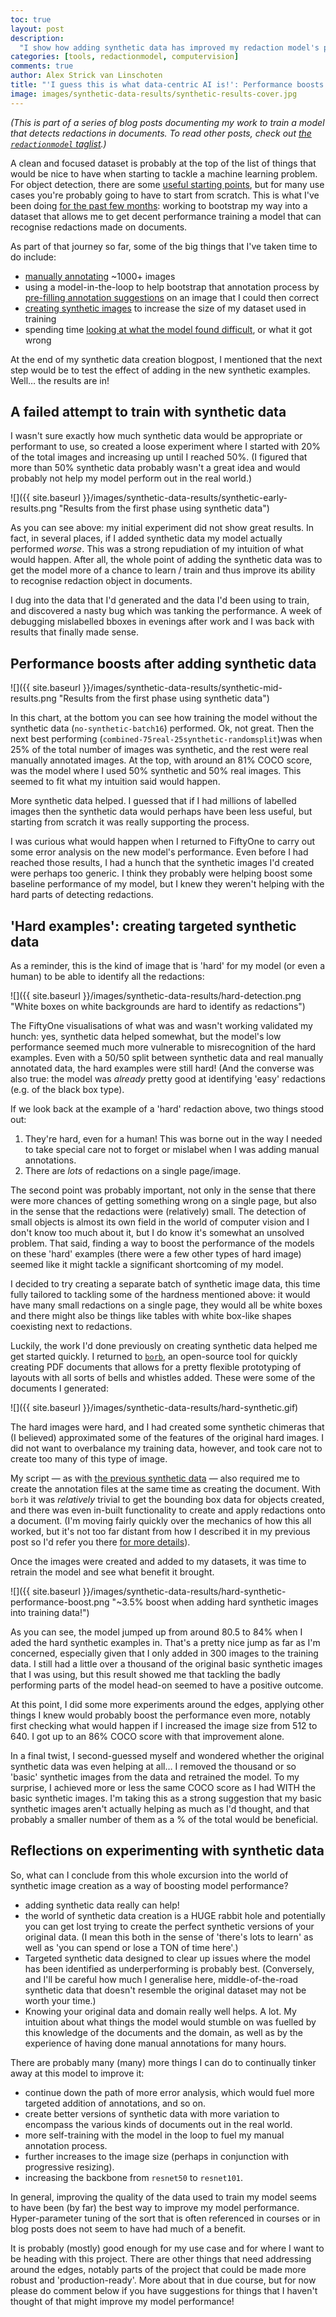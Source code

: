 ```yaml
---
toc: true
layout: post
description:
  "I show how adding synthetic data has improved my redaction model's performance. Once I trained with the synthetic images added, I realised a more targeted approach would do even better."
categories: [tools, redactionmodel, computervision]
comments: true
author: Alex Strick van Linschoten
title: "'I guess this is what data-centric AI is!': Performance boosts after training with synthetic data"
image: images/synthetic-data-results/synthetic-results-cover.jpg
---
```


_(This is part of a series of blog posts documenting my work to train a model
that detects redactions in documents. To read other posts, check out
[the `redactionmodel` taglist](https://mlops.systems/categories/#redactionmodel).)_

A clean and focused dataset is probably at the top of the list of things that
would be nice to have when starting to tackle a machine learning problem. For
object detection, there are some
[useful starting points](https://huggingface.co/datasets?task_categories=task_categories:object-detection&sort=downloads),
but for many use cases you're probably going to have to start from scratch. This
is what I've been doing
[for the past few months](https://mlops.systems/categories/#redactionmodel):
working to bootstrap my way into a dataset that allows me to get decent
performance training a model that can recognise redactions made on documents.

As part of that journey so far, some of the big things that I've taken time to
do include:

- [manually annotating](https://mlops.systems/redactionmodel/computervision/datalabelling/2021/11/29/prodigy-object-detection-training.html)
  ~1000+ images
- using a model-in-the-loop to help bootstrap that annotation process by
  [pre-filling annotation suggestions](https://mlops.systems/python/fastai/tools/redactionmodel/2022/01/16/midway-report-redaction-project.html)
  on an image that I could then correct
- [creating synthetic images](https://mlops.systems/redactionmodel/computervision/python/tools/2022/02/10/synthetic-image-data.html)
  to increase the size of my dataset used in training
- spending time
  [looking at what the model found difficult](https://mlops.systems/redactionmodel/computervision/tools/debugging/jupyter/2022/03/12/fiftyone-computervision.html),
  or what it got wrong

At the end of my synthetic data creation blogpost, I mentioned that the next
step would be to test the effect of adding in the new synthetic examples. Well…
the results are in!

## A failed attempt to train with synthetic data

I wasn't sure exactly how much synthetic data would be appropriate or performant
to use, so created a loose experiment where I started with 20% of the total
images and increasing up until I reached 50%. (I figured that more than 50%
synthetic data probably wasn't a great idea and would probably not help my model
perform out in the real world.)

![]({{ site.baseurl }}/images/synthetic-data-results/synthetic-early-results.png
"Results from the first phase using synthetic data")

As you can see above: my initial experiment did not show great results. In fact,
in several places, if I added synthetic data my model actually performed
_worse_. This was a strong repudiation of my intuition of what would happen.
After all, the whole point of adding the synthetic data was to get the model
more of a chance to learn / train and thus improve its ability to recognise
redaction object in documents.

I dug into the data that I'd generated and the data I'd been using to train, and
discovered a nasty bug which was tanking the performance. A week of debugging
mislabelled bboxes in evenings after work and I was back with results that
finally made sense.

## Performance boosts after adding synthetic data

![]({{ site.baseurl }}/images/synthetic-data-results/synthetic-mid-results.png
"Results from the first phase using synthetic data")

In this chart, at the bottom you can see how training the model without the
synthetic data (`no-synthetic-batch16`) performed. Ok, not great. Then the next
best performing (`combined-75real-25synthetic-randomsplit`)was when 25% of the
total number of images was synthetic, and the rest were real manually annotated
images. At the top, with around an 81% COCO score, was the model where I used
50% synthetic and 50% real images. This seemed to fit what my intuition said
would happen.

More synthetic data helped. I guessed that if I had millions of labelled images
then the synthetic data would perhaps have been less useful, but starting from
scratch it was really supporting the process.

I was curious what would happen when I returned to FiftyOne to carry out some
error analysis on the new model's performance. Even before I had reached those
results, I had a hunch that the synthetic images I'd created were perhaps too
generic. I think they probably were helping boost some baseline performance of
my model, but I knew they weren't helping with the hard parts of detecting
redactions.

## 'Hard examples': creating targeted synthetic data

As a reminder, this is the kind of image that is 'hard' for my model (or even a
human) to be able to identify all the redactions:

![]({{ site.baseurl }}/images/synthetic-data-results/hard-detection.png "White
boxes on white backgrounds are hard to identify as redactions")

The FiftyOne visualisations of what was and wasn't working validated my hunch:
yes, synthetic data helped somewhat, but the model's low performance seemed much
more vulnerable to misrecognition of the hard examples. Even with a 50/50 split
between synthetic data and real manually annotated data, the hard examples were
still hard! (And the converse was also true: the model was _already_ pretty good
at identifying 'easy' redactions (e.g. of the black box type).

If we look back at the example of a 'hard' redaction above, two things stood
out:

1. They're hard, even for a human! This was borne out in the way I needed to
   take special care not to forget or mislabel when I was adding manual
   annotations.
2. There are _lots_ of redactions on a single page/image.

The second point was probably important, not only in the sense that there were
more chances of getting something wrong on a single page, but also in the sense
that the redactions were (relatively) small. The detection of small objects is
almost its own field in the world of computer vision and I don't know too much
about it, but I do know it's somewhat an unsolved problem. That said, finding a
way to boost the performance of the models on these 'hard' examples (there were
a few other types of hard image) seemed like it might tackle a significant
shortcoming of my model.

I decided to try creating a separate batch of synthetic image data, this time
fully tailored to tackling some of the hardness mentioned above: it would have
many small redactions on a single page, they would all be white boxes and there
might also be things like tables with white box-like shapes coexisting next to
redactions.

Luckily, the work I'd done previously on creating synthetic data helped me get
started quickly. I returned to [`borb`](https://borbpdf.com), an open-source
tool for quickly creating PDF documents that allows for a pretty flexible
prototyping of layouts with all sorts of bells and whistles added. These were
some of the documents I generated:

![]({{ site.baseurl }}/images/synthetic-data-results/hard-synthetic.gif)

The hard images were hard, and I had created some synthetic chimeras that (I
believed) approximated some of the features of the original hard images. I did
not want to overbalance my training data, however, and took care not to create
too many of this type of image.

My script — as with
[the previous synthetic data](https://mlops.systems/redactionmodel/computervision/python/tools/2022/02/10/synthetic-image-data.html)
— also required me to create the annotation files at the same time as creating
the document. With `borb` it was _relatively_ trivial to get the bounding box
data for objects created, and there was even in-built functionality to create
and apply redactions onto a document. (I'm moving fairly quickly over the
mechanics of how this all worked, but it's not too far distant from how I
described it in my previous post so I'd refer you there
[for more details](https://mlops.systems/redactionmodel/computervision/python/tools/2022/02/10/synthetic-image-data.html)).

Once the images were created and added to my datasets, it was time to retrain
the model and see what benefit it brought.

![]({{ site.baseurl }}/images/synthetic-data-results/hard-synthetic-performance-boost.png
"~3.5% boost when adding hard synthetic images into training data!")

As you can see, the model jumped up from around 80.5 to 84% when I aded the hard
synthetic examples in. That's a pretty nice jump as far as I'm concerned,
especially given that I only added in 300 images to the training data. I still
had a little over a thousand of the original basic synthetic images that I was
using, but this result showed me that tackling the badly performing parts of the
model head-on seemed to have a positive outcome.

At this point, I did some more experiments around the edges, applying other
things I knew would probably boost the performance even more, notably first
checking what would happen if I increased the image size from 512 to 640. I got
up to an 86% COCO score with that improvement alone.

In a final twist, I second-guessed myself and wondered whether the original
synthetic data was even helping at all… I removed the thousand or so 'basic'
synthetic images from the data and retrained the model. To my surprise, I
achieved more or less the same COCO score as I had WITH the basic synthetic
images. I'm taking this as a strong suggestion that my basic synthetic images
aren't actually helping as much as I'd thought, and that probably a smaller
number of them as a % of the total would be beneficial.

## Reflections on experimenting with synthetic data

So, what can I conclude from this whole excursion into the world of synthetic
image creation as a way of boosting model performance?

- adding synthetic data really can help!
- the world of synthetic data creation is a HUGE rabbit hole and potentially you
  can get lost trying to create the perfect synthetic versions of your original
  data. (I mean this both in the sense of 'there's lots to learn' as well as
  'you can spend or lose a TON of time here'.)
- Targeted synthetic data designed to clear up issues where the model has been
  identified as underperforming is probably best. (Conversely, and I'll be
  careful how much I generalise here, middle-of-the-road synthetic data that
  doesn't resemble the original dataset may not be worth your time.)
- Knowing your original data and domain really well helps. A lot. My intuition
  about what things the model would stumble on was fuelled by this knowledge of
  the documents and the domain, as well as by the experience of having done
  manual annotations for many hours.

There are probably many (many) more things I can do to continually tinker away
at this model to improve it:

- continue down the path of more error analysis, which would fuel more targeted
  addition of annotations, and so on.
- create better versions of synthetic data with more variation to encompass the
  various kinds of documents out in the real world.
- more self-training with the model in the loop to fuel my manual annotation
  process.
- further increases to the image size (perhaps in conjunction with progressive
  resizing).
- increasing the backbone from `resnet50` to `resnet101`.

In general, improving the quality of the data used to train my model seems to
have been (by far) the best way to improve my model performance. Hyper-parameter
tuning of the sort that is often referenced in courses or in blog posts does not
seem to have had much of a benefit.

It is probably (mostly) good enough for my use case and for where I want to be
heading with this project. There are other things that need addressing around
the edges, notably parts of the project that could be made more robust and
'production-ready'. More about that in due course, but for now please do comment
below if you have suggestions for things that I haven't thought of that might
improve my model performance!
